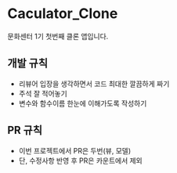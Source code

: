 # Caculator_Clone
문화센터 1기 첫번째 클론 앱입니다.


## 개발 규칙
- 리뷰어 입장을 생각하면서 코드 최대한 깔끔하게 짜기
- 주석 잘 적어놓기
- 변수와 함수이름 한눈에 이해가도록 작성하기

## PR 규칙
- 이번 프로젝트에서 PR은 두번(뷰, 모델)
- 단, 수정사항 반영 후 PR은 카운트에서 제외
